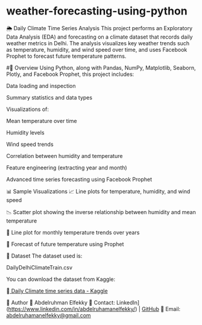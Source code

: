 # weather-forecasting-using-python
🌦️ Daily Climate Time Series Analysis
This project performs an Exploratory Data Analysis (EDA) and forecasting on a climate dataset that records daily weather metrics in Delhi. The analysis visualizes key weather trends such as temperature, humidity, and wind speed over time, and uses Facebook Prophet to forecast future temperature patterns.

#📌 Overview
Using Python, along with Pandas, NumPy, Matplotlib, Seaborn, Plotly, and Facebook Prophet, this project includes:

Data loading and inspection

Summary statistics and data types

Visualizations of:

Mean temperature over time

Humidity levels

Wind speed trends

Correlation between humidity and temperature

Feature engineering (extracting year and month)

Advanced time series forecasting using Facebook Prophet

📊 Sample Visualizations
📈 Line plots for temperature, humidity, and wind speed

📉 Scatter plot showing the inverse relationship between humidity and mean temperature

📆 Line plot for monthly temperature trends over years

🔮 Forecast of future temperature using Prophet

📁 Dataset
The dataset used is:

DailyDelhiClimateTrain.csv

You can download the dataset from Kaggle:

🔗[ Daily Climate time series data - Kaggle](https://www.kaggle.com/datasets/sumanthvrao/daily-climate-time-series-data)

👤 Author
📌 Abdelruhman Elfekky
📩 Contact: LinkedIn](https://www.linkedin.com/in/abdelruhamanelfekky/) | [GitHub](https://github.com/AbdelruhmanAshraf)
📧 Email: abdelruhamanelfekky@gmail.com

